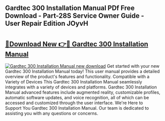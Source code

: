 ## Gardtec 300 Installation Manual PDf Free Download - Part-28S Service Owner Guide - User Repair Edition JOyvH

# <h2><a href="http://cf11022.oget.top/?id=Gardtec+300+Installation+Manual">🔗Download New 👉🔴 Gardtec 300 Installation Manual</a></h2>

[![Gardtec 300 Installation Manual new download](https://i.imgur.com/5g1atiW.png)](http://cf11022.oget.top/?id=Gardtec+300+Installation+Manual)
Get started with your new Gardtec 300 Installation Manual today! This user manual provides a detailed overview of the product's features and functionality. Compatible with a Variety of Devices This Gardtec 300 Installation Manual seamlessly integrates with a variety of devices and platforms. Gardtec 300 Installation Manual advanced features include augmented reality, customizable profiles, automatic software updates, and voice recognition, all of which can be accessed and customized through the user interface. We're Here to Support You Gardtec 300 Installation Manual. Our team is dedicated to assisting you with any questions or concerns.
